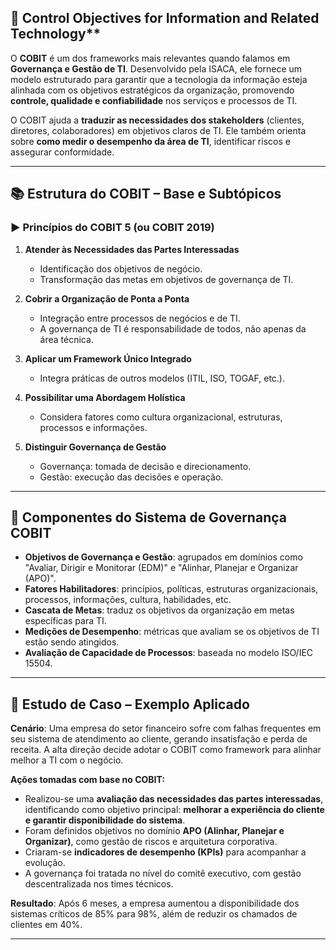 ## 🔷 Control Objectives for Information and Related Technology**

O **COBIT** é um dos frameworks mais relevantes quando falamos em **Governança e Gestão de TI**. Desenvolvido pela ISACA, ele fornece um modelo estruturado para garantir que a tecnologia da informação esteja alinhada com os objetivos estratégicos da organização, promovendo **controle, qualidade e confiabilidade** nos serviços e processos de TI.

O COBIT ajuda a **traduzir as necessidades dos stakeholders** (clientes, diretores, colaboradores) em objetivos claros de TI. Ele também orienta sobre **como medir o desempenho da área de TI**, identificar riscos e assegurar conformidade.

---

## 📚 Estrutura do COBIT – Base e Subtópicos

### ▶ Princípios do COBIT 5 (ou COBIT 2019)

1. **Atender às Necessidades das Partes Interessadas**
   - Identificação dos objetivos de negócio.
   - Transformação das metas em objetivos de governança de TI.

2. **Cobrir a Organização de Ponta a Ponta**
   - Integração entre processos de negócios e de TI.
   - A governança de TI é responsabilidade de todos, não apenas da área técnica.

3. **Aplicar um Framework Único Integrado**
   - Integra práticas de outros modelos (ITIL, ISO, TOGAF, etc.).

4. **Possibilitar uma Abordagem Holística**
   - Considera fatores como cultura organizacional, estruturas, processos e informações.

5. **Distinguir Governança de Gestão**
   - Governança: tomada de decisão e direcionamento.
   - Gestão: execução das decisões e operação.

---

## 🧩 Componentes do Sistema de Governança COBIT

- **Objetivos de Governança e Gestão**: agrupados em domínios como "Avaliar, Dirigir e Monitorar (EDM)" e "Alinhar, Planejar e Organizar (APO)".
- **Fatores Habilitadores**: princípios, políticas, estruturas organizacionais, processos, informações, cultura, habilidades, etc.
- **Cascata de Metas**: traduz os objetivos da organização em metas específicas para TI.
- **Medições de Desempenho**: métricas que avaliam se os objetivos de TI estão sendo atingidos.
- **Avaliação de Capacidade de Processos**: baseada no modelo ISO/IEC 15504.

---

## 🧪 Estudo de Caso – Exemplo Aplicado

**Cenário**: Uma empresa do setor financeiro sofre com falhas frequentes em seu sistema de atendimento ao cliente, gerando insatisfação e perda de receita. A alta direção decide adotar o COBIT como framework para alinhar melhor a TI com o negócio.

**Ações tomadas com base no COBIT:**

- Realizou-se uma **avaliação das necessidades das partes interessadas**, identificando como objetivo principal: **melhorar a experiência do cliente e garantir disponibilidade do sistema**.
- Foram definidos objetivos no domínio **APO (Alinhar, Planejar e Organizar)**, como gestão de riscos e arquitetura corporativa.
- Criaram-se **indicadores de desempenho (KPIs)** para acompanhar a evolução.
- A governança foi tratada no nível do comitê executivo, com gestão descentralizada nos times técnicos.

**Resultado**: Após 6 meses, a empresa aumentou a disponibilidade dos sistemas críticos de 85% para 98%, além de reduzir os chamados de clientes em 40%.

---
